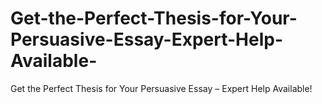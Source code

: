 # Get-the-Perfect-Thesis-for-Your-Persuasive-Essay-Expert-Help-Available-
Get the Perfect Thesis for Your Persuasive Essay – Expert Help Available!
